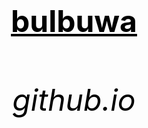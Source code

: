 <html>
 <head>
   <title>wow</title>
 </head>
  <body background="C:\Users\Acer\Pictures\Screenshots\Screenshot 2024-04-03 200714.png">
	<center><h1><font size="120"><font color="black"><u>bulbuwa</u>
	<center><h6><font size="10"><font color="black">github.io
		
